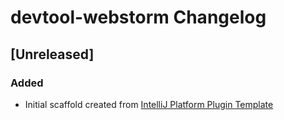 <!-- Keep a Changelog guide -> https://keepachangelog.com -->

# devtool-webstorm Changelog

## [Unreleased]
### Added
- Initial scaffold created from [IntelliJ Platform Plugin Template](https://github.com/JetBrains/intellij-platform-plugin-template)
